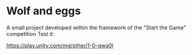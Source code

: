 # Wolf and eggs
A small project developed within the framework of the "Start the Game" competition
Test it:

https://play.unity.com/mg/other/1-0-gwq0l
